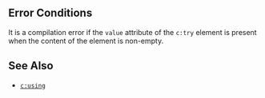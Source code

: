 ## Error Conditions

It is a compilation error if the `value` attribute of the `c:try` element is present when the content of the element is non-empty.

## See Also

- [`c:using`](using.html)
